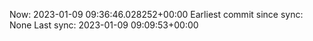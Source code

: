 Now: 2023-01-09 09:36:46.028252+00:00 Earliest commit since sync: None Last sync: 2023-01-09 09:09:53+00:00
